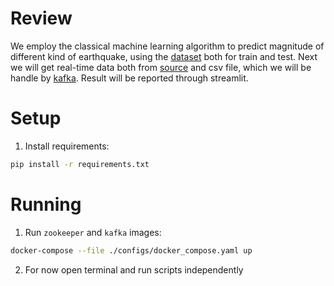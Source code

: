 # Review

We employ the classical machine learning algorithm to predict magnitude of different kind of earthquake, using the [dataset](https://www.kaggle.com/datasets/warcoder/earthquake-dataset?select=earthquake_data.csv) both for train and test. Next we will get real-time data both from [source](https://earthquake.usgs.gov/fdsnws/event/1/#methods) and csv file, which we will be handle by [kafka](https://kafka.apache.org/). Result will be reported through streamlit.

# Setup 

1. Install requirements:
```bash
pip install -r requirements.txt
```

# Running 
1. Run `zookeeper` and `kafka` images:
```bash 
docker-compose --file ./configs/docker_compose.yaml up 
```

2. For now open terminal and run scripts independently
